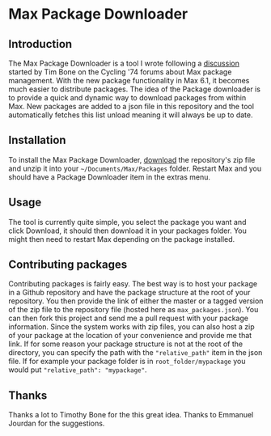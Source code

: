 # Max Package Downloader

## Introduction

The Max Package Downloader is a tool I wrote following a [discussion](http://cycling74.com/forums/topic.php?id=46239) started by Tim Bone on the Cycling '74 forums about Max package management. With the new package functionality in Max 6.1, it becomes much easier to distribute packages. The idea of the Package downloader is to provide a quick and dynamic way to download packages from within Max.  New packages are added to a json file in this repository and the tool automatically fetches this list unload meaning it will always be up to date.

## Installation

To install the Max Package Downloader, [download](https://github.com/natcl/max_package_downloader/archive/master.zip) the repository's zip file and unzip it into your `~/Documents/Max/Packages` folder. Restart Max and you should have a Package Downloader item in the extras menu.

## Usage

The tool is currently quite simple, you select the package you want and click Download, it should then download it in your packages folder.  You might then need to restart Max depending on the package installed.

## Contributing packages

Contributing packages is fairly easy.  The best way is to host your package in a Github repository and have the package structure at the root of your repository.  You then provide the link of either the master or a tagged version of the zip file to the repository file (hosted here as `max_packages.json`).  You can then fork this project and send me a pull request with your package information.  Since the system works with zip files, you can also host a zip of your package at the location of your convenience and provide me that link.  If for some reason your package structure is not at the root of the directory, you can specify the path with the `"relative_path"` item in the json file.  If for example your package folder is in `root_folder/mypackage` you would put `"relative_path": "mypackage"`.

## Thanks

Thanks a lot to Timothy Bone for the this great idea.  Thanks to Emmanuel Jourdan for the suggestions.
